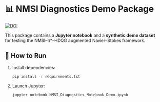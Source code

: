 # 📊 NMSI Diagnostics Demo Package

[![DOI](https://zenodo.org/badge/DOI/10.5281/zenodo.17163066.svg)](https://doi.org/10.5281/zenodo.17163066)

This package contains a **Jupyter notebook** and a **synthetic demo dataset**  
for testing the NMSI–π*–HDQG augmented Navier–Stokes framework.

## 🚀 How to Run
1. Install dependencies:
   ```bash
   pip install -r requirements.txt
   ```
2. Launch Jupyter:
   ```bash
   jupyter notebook NMSI_Diagnostics_Notebook_Demo.ipynb
   ```

